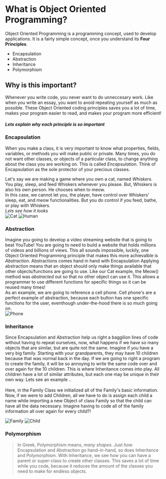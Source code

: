 # What is Object Oriented Programming? 

Object Oriented Programming is a programming concept, used to develop applications. 
It is a fairly simple concept, once you understand its **Four Principles**.

* Encapsulation
* Abstraction
* Inheritance
* Polymorphism

## Why is this important? 

Whenever you write code, you never want to do unneccesary work. Like when you write an essay, you want to avoid repeating yourself as much as possible. These Object Oriented coding principles saves you a lot of time, makes your program easier to read, and makes your program more efficient! 

#### *Lets explain why each principle is so important* 

### Encapsulation

When you make a class, it is very important to know what properties, fields, variables, or methods you will make public or private. Many times, you do not want other classes, or objects of a particular class, to change anything about the class you are working on. This is called *Encapsulation*. Think of Encapsulation as the sole protector of your precious classes.

Let's say we are making a game where you own a cat, named *Whiskers*. You play, sleep, and feed Whiskers whenever you please. But, Whiskers is also his own person. He chooses when to meow.\
In this case, we cannot let you, the player, have control over Whiskers' sleep, eat, and meow functionalities. But you do control if you feed, bathe, or play with Whiskers.\
*Lets see how it looks*\
![Cat](https://github.com/cog3/OOPTutorial/blob/master/Encapsulation/Cat.PNG) ![Human](https://github.com/cog3/OOPTutorial/blob/master/Encapsulation/Human.PNG)


### Abstraction

Imagine you going to develop a video streaming website that is going to beat YouTube! You are going to need to build a website that holds millions of videos and billions of views. This all sounds impossible, luckily, one Object Oriented Programming principle that makes this more achievalble is *Abstraction*. Abstractions comes hand in hand with Encapsulation Applying abstraction means that an object should only make things available that other objects/functions are going to use. Like our Cat example, the Meow() method was *abstracted* out so that no other object can use it. This allows a programmer to use different functions for specific things so it can be reused many times! \
As an example, we are going to reference a cell phone. Cell phone's are a perfect example of abstraction, because each button has one specific functions for the user, eventhough under-the-hood there is so much going on. \
![Phone](https://github.com/cog3/OOPTutorial/blob/master/Abstraction/Phone.PNG)


### Inheritance

Since Encapsulation and Abstraction help us right a baggilion lines of code without having to repeat ourselves, now, what happens if we have so many objects that are similar, but are quite not the same. Imagine if you have a very big family. Starting with your grandparents, they may have 10 children because that was normal back in the day. If we are going to right a program to create the family, it will be so annoying to write the same code over and over again for the 10 children. This is where Inheritance comes into play. All children have a lot of similar attributes, but each one may be unique in their own way. Lets see an example .. \
\
Here, in the Family Class we initialized all of the Family's basic information. Now, if we were to add Children, all we have to do is assign each child a name while importing a new Object of class Family so that the child can have all the data necessary. Imagine having to code all of the family information all over again for every child?!

![Family](https://github.com/cog3/OOPTutorial/blob/master/Inheritance/Family.PNG) ![Child](https://github.com/cog3/OOPTutorial/blob/master/Inheritance/Child.PNG)


### Polymorphism
>In Greek, Polymorphism means, *many shapes*.
Just how Encapsulation and Abstraction go hand-in-hand, so does Inheritance and Polymorphism. With Inheritance, we see how you can have a parent or super-class to create other classes. This saves a lot of time while you code, because it reduces the amount of the classes you need to make for endless objects. 
